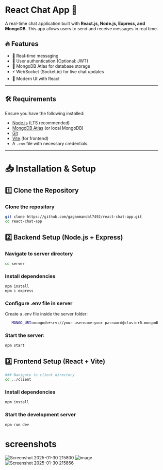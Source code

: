 # React Chat App 🚀

A real-time chat application built with **React.js, Node.js, Express, and MongoDB**. This app allows users to send and receive messages in real time.

## 🔥 Features
- 💬 Real-time messaging
- 🔐 User authentication (Optional: JWT)
- 🏪 MongoDB Atlas for database storage
- ⚡ WebSocket (Socket.io) for live chat updates
- 🎨 Modern UI with React

---

## 🛠️ Requirements
Ensure you have the following installed:
- [Node.js](https://nodejs.org/) (LTS recommended)
- [MongoDB Atlas](https://www.mongodb.com/atlas) (or local MongoDB)
- [Git](https://git-scm.com/)
- [Vite](https://vitejs.dev/) (for frontend)
- A `.env` file with necessary credentials

---

# 📥 Installation & Setup

## **1️⃣ Clone the Repository**

### Clone the repository
```bash
git clone https://github.com/gaganmandal7492/react-chat-app.git
cd react-chat-app
```
## **2️⃣ Backend Setup (Node.js + Express)**
### Navigate to server directory
```bash
cd server
```

### Install dependencies
```bash
npm install
npm i express
```
### Configure .env file in server
   Create a .env file inside the server folder:
   ```bash
      MONGO_URI=mongodb+srv://your-username:your-password@cluster0.mongodb.net/chat
   ```
### Start the server:
```bash
npm start
```

## 3️⃣ Frontend Setup (React + Vite)
```bash
### Navigate to client directory
cd ../client
```

### Install dependencies
```bash
npm install
```

### Start the development server
```bash
npm run dev
```
# screenshots
![Screenshot 2025-01-30 215800](https://github.com/user-attachments/assets/b9e6faa8-04eb-45c7-809a-d1b638becf9f)
![image](https://github.com/user-attachments/assets/a579fe08-d2e6-4d9a-8271-87d35e103a88)
![Screenshot 2025-01-30 215856](https://github.com/user-attachments/assets/d0bf5e01-c144-4ec8-9a26-bce5d83c53b0)







